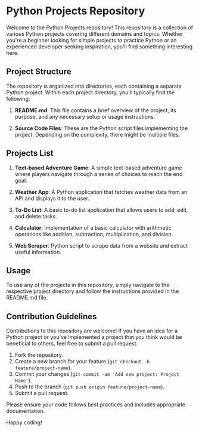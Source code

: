 # Python Projects Repository

Welcome to the Python Projects repository! This repository is a collection of various Python projects covering different domains and topics. Whether you're a beginner looking for simple projects to practice Python or an experienced developer seeking inspiration, you'll find something interesting here.

## Project Structure

The repository is organized into directories, each containing a separate Python project. Within each project directory, you'll typically find the following:

1. **README.md**: This file contains a brief overview of the project, its purpose, and any necessary setup or usage instructions.

2. **Source Code Files**: These are the Python script files implementing the project. Depending on the complexity, there might be multiple files.

## Projects List

1. **Text-based Adventure Game**: A simple text-based adventure game where players navigate through a series of choices to reach the end goal.

2. **Weather App**: A Python application that fetches weather data from an API and displays it to the user.

3. **To-Do List**: A basic to-do list application that allows users to add, edit, and delete tasks.

4. **Calculator**: Implementation of a basic calculator with arithmetic operations like addition, subtraction, multiplication, and division.

5. **Web Scraper**: Python script to scrape data from a website and extract useful information.

## Usage

To use any of the projects in this repository, simply navigate to the respective project directory and follow the instructions provided in the README.md file.

## Contribution Guidelines

Contributions to this repository are welcome! If you have an idea for a Python project or you've implemented a project that you think would be beneficial to others, feel free to submit a pull request.

1. Fork the repository.
2. Create a new branch for your feature (`git checkout -b feature/project-name`).
3. Commit your changes (`git commit -am 'Add new project: Project Name'`).
4. Push to the branch (`git push origin feature/project-name`).
5. Submit a pull request.

Please ensure your code follows best practices and includes appropriate documentation.


Happy coding!
